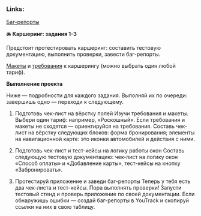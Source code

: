 ### **Links:**

[Баг-репорты](https://semenov-dimitry004.youtrack.cloud/tag/sprint%202-3)

🚘 **Каршеринг: задания 1-3**

Предстоит протестировать каршеринг: составить тестовую документацию, выполнить проверки, завести баг-репорты.

[Макеты](https://www.figma.com/file/42mNwme0cBfZwNZUIcN1mh/%D0%AF%D0%BD%D0%B4%D0%B5%D0%BA%D1%81.%D0%9C%D0%B0%D1%80%D1%88%D1%80%D1%83%D1%82%D1%8B?node-id=2%3A18586) и [требования](https://www.notion.so/74dd6e68fda34387ac4d43137a601c6e?pvs=21) к каршерингу (можно выбрать один любой тариф).

**Выполнение проекта**

Ниже — подробности для каждого задания. Выполняй их по очереди: завершишь одно — переходи к следующему. 

1. Подготовь чек-лист на вёрстку полей
Изучи требования и макеты. Выбери один тариф: например, «Роскошный». Если требования и макеты не сходятся — ориентируйся на требования. 
Составь чек-лист на вёрстку следующих блоков:
форма бронирования;
элементы на навигационной карте: это иконки автомобилей и действия с ними.

2. Подготовь чек-лист и тест-кейсы на логику работы окон
Составь следующую тестовую документацию: 
чек-лист на логику окон «Способ оплаты» и «Добавление карты»,
тест-кейсы на кнопку «Забронировать».

3. Протестируй приложение и заведи баг-репорты
Теперь у тебя есть два чек-листа и тест-кейсы. Пора выполнять проверки!
Запусти тестовый стенд и проверь приложение по своей документации. Если обнаружишь ошибки — создай баг-репорты в YouTrack и скопируй ссылки на них в свою таблицу.
